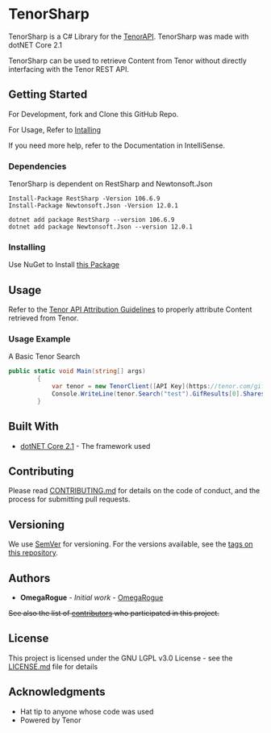 # TenorSharp

TenorSharp is a C# Library for the [TenorAPI](https://tenor.com/gifapi). TenorSharp was made with dotNET Core 2.1

TenorSharp can be used to retrieve Content from Tenor without directly interfacing with the Tenor REST API.

## Getting Started

For Development, fork and Clone this GitHub Repo.

For Usage, Refer to [Intalling]()

If you need more help, refer to the Documentation in IntelliSense.

### Dependencies

TenorSharp is dependent on RestSharp and Newtonsoft.Json

```
Install-Package RestSharp -Version 106.6.9
Install-Package Newtonsoft.Json -Version 12.0.1
```

```
dotnet add package RestSharp --version 106.6.9
dotnet add package Newtonsoft.Json --version 12.0.1
```

### Installing

Use NuGet to Install [this Package](https://www.nuget.org/packages/TenorSharp/1.0.0)

## Usage
Refer to the [Tenor API Attribution Guidelines](https://tenor.com/gifapi/documentation#attribution) to properly attribute Content retrieved from Tenor.

### Usage Example

A Basic Tenor Search

```csharp
public static void Main(string[] args)
		{
			var tenor = new TenorClient([API Key](https://tenor.com/gifapi));
			Console.WriteLine(tenor.Search("test").GifResults[0].Shares);
		}
```

## Built With

* [dotNET Core 2.1](https://dotnet.microsoft.com/download/dotnet-core/2.1) - The framework used


## Contributing

Please read [CONTRIBUTING.md](CONTRIBUTING.md) for details on the code of conduct, and the process for submitting pull requests.

## Versioning

We use [SemVer](http://semver.org/) for versioning. For the versions available, see the [tags on this repository](https://github.com/OmegaRogue/TenorSharp/tags).

## Authors

* **OmegaRogue** - *Initial work* - [OmegaRogue](https://github.com/OmegaRogue)

~~See also the list of [contributors](https://github.com/OmegaRogue/TenorSharp/contributors) who participated in this project.~~

## License

This project is licensed under the GNU LGPL v3.0 License - see the [LICENSE.md](LICENSE.md) file for details

## Acknowledgments

* Hat tip to anyone whose code was used
* Powered by Tenor
